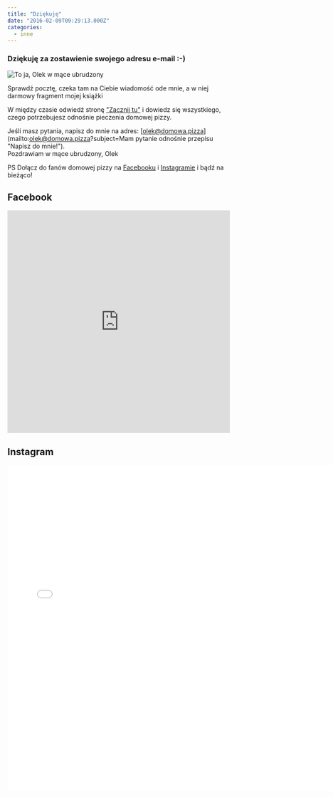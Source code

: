 ```yaml
---
title: "Dziękuję"
date: "2016-02-09T09:29:13.000Z"
categories: 
  - inne
---
```


### Dziękuję za zostawienie swojego adresu e-mail :-)

![To ja, Olek w mące ubrudzony](autor-228x300.jpg)

Sprawdź pocztę, czeka tam na Ciebie wiadomość ode mnie, a w niej darmowy fragment mojej książki

W między czasie odwiedź stronę <a href="/zacznij-tu/">"Zacznij tu"</a> i dowiedz się wszystkiego, czego potrzebujesz odnośnie pieczenia domowej pizzy.

Jeśli masz pytania, napisz do mnie na adres: [olek@domowa.pizza](mailto:olek@domowa.pizza?subject=Mam pytanie odnośnie przepisu "Napisz do mnie!").  
Pozdrawiam w mące ubrudzony, Olek

PS Dołącz do fanów domowej pizzy na [Facebooku](http://facebook.com/twojadomowapizza) i [Instagramie](http://instagram.com/domowapizza) i bądź na bieżąco!

## Facebook

<iframe style="border: none; overflow: hidden;" src="https://www.facebook.com/plugins/page.php?href=https%3A%2F%2Fwww.facebook.com%2Ftwojadomowapizza%2F&amp;tabs=timeline&amp;width=500&amp;height=500&amp;small_header=false&amp;adapt_container_width=true&amp;hide_cover=false&amp;show_facepile=true&amp;appId=174542709271297" width="500" height="500" frameborder="0" scrolling="no"></iframe>

## Instagram

<iframe src="//users.instush.com/collage/?cols=7&amp;rows=7&amp;sl=true&amp;user_id=49261002&amp;username=domowapizza&amp;sid=-1&amp;susername=-1&amp;tag=-1&amp;stype=mine&amp;bg=transparent&amp;space=true&amp;rd=false&amp;grd=false&amp;gpd=6&amp;drp=false&amp;pin=true&amp;t=999999Z3BER0F0dwY7tnOEMky12te_56D35FMjtjckj5gcw5TStU8wdIDkcJx6kea2l4t_gTSXwA0DzSE" allowtransparency="true" frameborder="0" scrolling="no" style="display:block;width:733px;height:733px;border:none;overflow:visible;"></iframe>
